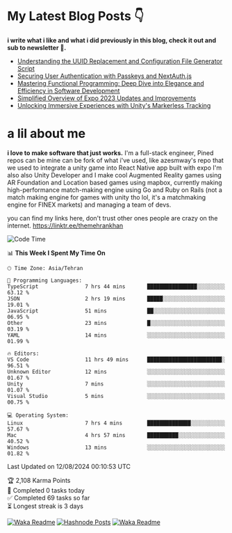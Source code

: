 # My Latest Blog Posts 👇
**i write what i like and what i did previously in this blog, check it out and sub to newsletter 🫡.**

<!-- HASHNODE_BLOG:START -->
- [Understanding the UUID Replacement and Configuration File Generator Script](https://themehrankhan.hashnode.dev/understanding-the-uuid-replacement-and-configuration-file-generator-script)
- [Securing User Authentication with Passkeys and NextAuth.js](https://themehrankhan.hashnode.dev/securing-user-authentication-with-passkeys-and-nextauthjs)
- [Mastering Functional Programming: Deep Dive into Elegance and Efficiency in Software Development](https://themehrankhan.hashnode.dev/mastering-functional-programming-deep-dive-into-elegance-and-efficiency-in-software-development)
- [Simplified Overview of Expo 2023 Updates and Improvements](https://themehrankhan.hashnode.dev/expo-2023-updates-and-features-summary)
- [Unlocking Immersive Experiences with Unity's Markerless Tracking](https://themehrankhan.hashnode.dev/unlocking-immersive-experiences-with-unitys-markerless-tracking)

<!-- HASHNODE_BLOG:END -->

# a lil about me
**i love to make  software that just works.**
I'm a full-stack engineer, Pined repos can be mine can be fork of what i've used, like azesmway's repo that we used to integrate a unity game into React Native app built with expo I'm also also Unity Developer and I make cool Augmented Reality games using AR Foundation and Location based games using mapbox, currently making high-performance match-making engine using Go and Ruby on Rails (not a match making engine for games with unity tho lol, it's a matchmaking engine for FINEX markets) and managing a team of devs.

you can find my links here, don't trust other ones people are crazy on the internet.
https://linktr.ee/themehrankhan

<!--START_SECTION:waka-->
![Code Time](http://img.shields.io/badge/Code%20Time-579%20hrs%2055%20mins-blue)

📊 **This Week I Spent My Time On** 

```text
🕑︎ Time Zone: Asia/Tehran

💬 Programming Languages: 
TypeScript               7 hrs 44 mins       ████████████████░░░░░░░░░   63.12 % 
JSON                     2 hrs 19 mins       █████░░░░░░░░░░░░░░░░░░░░   19.01 % 
JavaScript               51 mins             ██░░░░░░░░░░░░░░░░░░░░░░░   06.95 % 
Other                    23 mins             █░░░░░░░░░░░░░░░░░░░░░░░░   03.19 % 
YAML                     14 mins             ░░░░░░░░░░░░░░░░░░░░░░░░░   01.99 % 

🔥 Editors: 
VS Code                  11 hrs 49 mins      ████████████████████████░   96.51 % 
Unknown Editor           12 mins             ░░░░░░░░░░░░░░░░░░░░░░░░░   01.67 % 
Unity                    7 mins              ░░░░░░░░░░░░░░░░░░░░░░░░░   01.07 % 
Visual Studio            5 mins              ░░░░░░░░░░░░░░░░░░░░░░░░░   00.75 % 

💻 Operating System: 
Linux                    7 hrs 4 mins        ██████████████░░░░░░░░░░░   57.67 % 
Mac                      4 hrs 57 mins       ██████████░░░░░░░░░░░░░░░   40.52 % 
Windows                  13 mins             ░░░░░░░░░░░░░░░░░░░░░░░░░   01.82 % 
```


 Last Updated on 12/08/2024 00:10:53 UTC
<!--END_SECTION:waka-->

<!-- TODO-IST:START -->
🏆  2,108 Karma Points           
🌸  Completed 0 tasks today           
✅  Completed 69 tasks so far           
⏳  Longest streak is 3 days
<!-- TODO-IST:END -->

[![Waka Readme](https://github.com/TheMehranKhan/themehrankhan/actions/workflows/main.yml/badge.svg)](https://github.com/TheMehranKhan/themehrankhan/actions/workflows/main.yml)
[![Hashnode Posts](https://github.com/TheMehranKhan/themehrankhan/actions/workflows/hashnode.yml/badge.svg)](https://github.com/TheMehranKhan/themehrankhan/actions/workflows/hashnode.yml)
[![Waka Readme](https://github.com/TheMehranKhan/themehrankhan/actions/workflows/waka.yml/badge.svg)](https://github.com/TheMehranKhan/themehrankhan/actions/workflows/waka.yml)
